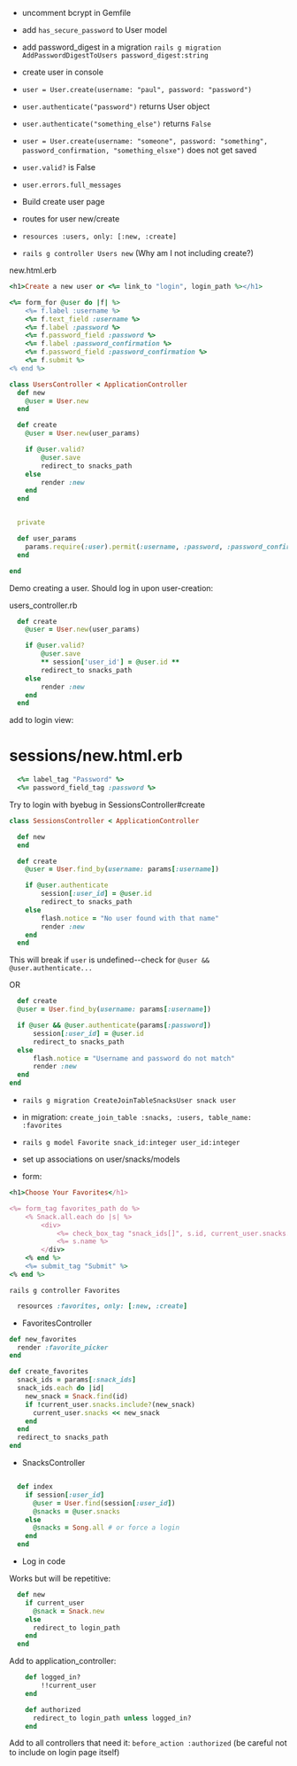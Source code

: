 - uncomment bcrypt in Gemfile

- add `has_secure_password` to User model

- add password_digest in a migration
`rails g migration AddPasswordDigestToUsers password_digest:string
`

- create user in console
- `user = User.create(username: "paul", password: "password")`
- `user.authenticate("password")` returns User object
- `user.authenticate("something_else")` returns `False`

- `user = User.create(username: "someone", password: "something", password_confirmation, "something_elsxe")` does not get saved

- `user.valid?` is False
- `user.errors.full_messages`

- Build create user page

- routes for user new/create
- `resources :users, only: [:new, :create]`

- `rails g controller Users new` (Why am I not including create?)

new.html.erb

```rb
<h1>Create a new user or <%= link_to "login", login_path %></h1>

<%= form_for @user do |f| %>
    <%= f.label :username %>
    <%= f.text_field :username %>
    <%= f.label :password %>
    <%= f.password_field :password %>
    <%= f.label :password_confirmation %>
    <%= f.password_field :password_confirmation %>
    <%= f.submit %>
<% end %>
```

```rb
class UsersController < ApplicationController
  def new
    @user = User.new
  end

  def create
    @user = User.new(user_params)

    if @user.valid?
        @user.save
        redirect_to snacks_path
    else
        render :new
    end
  end


  private

  def user_params
    params.require(:user).permit(:username, :password, :password_confirmation)
  end

end
```
Demo creating a user.  Should log in upon user-creation:

users_controller.rb
```rb
  def create
    @user = User.new(user_params)

    if @user.valid?
        @user.save
        ** session['user_id'] = @user.id **
        redirect_to snacks_path
    else
        render :new
    end
  end
``` 

add to login view:

# sessions/new.html.erb
```rb
  <%= label_tag "Password" %>
  <%= password_field_tag :password %>
```

Try to login with byebug in SessionsController#create

```rb
class SessionsController < ApplicationController

  def new
  end

  def create
    @user = User.find_by(username: params[:username])

    if @user.authenticate 
        session[:user_id] = @user.id 
        redirect_to snacks_path
    else 
        flash.notice = "No user found with that name"
        render :new
    end
  end
```

This will break if `user` is undefined--check for `@user && @user.authenticate...`

OR 

```rb
  def create
  @user = User.find_by(username: params[:username])

  if @user && @user.authenticate(params[:password])
      session[:user_id] = @user.id 
      redirect_to snacks_path
  else
      flash.notice = "Username and password do not match"
      render :new
  end
end
```

- `rails g migration CreateJoinTableSnacksUser snack user`
- in migration:  `create_join_table :snacks, :users, table_name: :favorites`

- `rails g model Favorite snack_id:integer user_id:integer`

- set up associations on user/snacks/models


- form:

```rb
<h1>Choose Your Favorites</h1>

<%= form_tag favorites_path do %>
    <% Snack.all.each do |s| %>
        <div>
            <%= check_box_tag "snack_ids[]", s.id, current_user.snacks.include?(s) %>
            <%= s.name %>
        </div>
    <% end %>
    <%= submit_tag "Submit" %>
<% end %>

```

`rails g controller Favorites`

```rb
  resources :favorites, only: [:new, :create]
```

- FavoritesController
```rb
def new_favorites
  render :favorite_picker
end

def create_favorites
  snack_ids = params[:snack_ids]
  snack_ids.each do |id|
    new_snack = Snack.find(id)
    if !current_user.snacks.include?(new_snack)
      current_user.snacks << new_snack
    end
  end
  redirect_to snacks_path
end
```

- SnacksController
```rb

  def index
    if session[:user_id]
      @user = User.find(session[:user_id])
      @snacks = @user.snacks
    else
      @snacks = Song.all # or force a login
    end
  end
```

- Log in code


Works but will be repetitive:
```rb
  def new
    if current_user
      @snack = Snack.new
    else
      redirect_to login_path
    end
  end
  ```

Add to application_controller:
```rb
    def logged_in?
        !!current_user
    end

    def authorized
      redirect_to login_path unless logged_in?
    end
  ```

Add to all controllers that need it:
`before_action :authorized`
(be careful not to include on login page itself)
